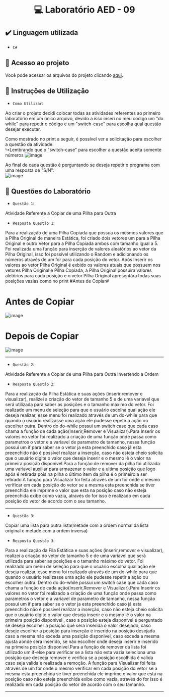<h1 align="center"> 💻 Laboratório AED - 09 </h1>

## ✔️ Linguagem utilizada
- ``C#``

## 📁 Acesso ao projeto
Você pode acessar os arquivos do projeto clicando [aqui](https://github.com/AED-PCO/lab-aed-pco-2022-2-PedroHCunhaV).

## 📝 Instruções de Utilização

- `Como Utilizar`:

Ao criar o projeto decidi colocar todas as atividades referentes ao primeiro laboratório em um único arquivo, devido a isso inseri no meu codigo um "do while" para repetir o código e um "switch-case" para escolha qual questão desejar executar.

Como mostrado no print a seguir, é possível ver a solicitação para escolher a questão da atividade: <br>
  ↳Lembrando que o "switch-case" para escolher a questão aceita somente números
![image](https://user-images.githubusercontent.com/101759330/207856453-1763c683-1656-447e-bba3-c53f85b6b0b3.png)

Ao final de cada questão é perguntando se deseja repetir o programa com uma resposta de "S/N":<br>
![image](https://user-images.githubusercontent.com/101759330/187083140-d5ada98b-869f-48fd-b3b2-87fa281aaa90.png)

## 🔨 Questões do Laboratório
- `Questão 1`: 

Atividade Referente a Copiar de uma Pilha para Outra

- `Resposta Questão 1`:

Para a realização de uma Pilha Copiada que possua os mesmos valores que a Pilha Original de maneira Estática, foi criado dois vetores um para a Pilha Original e outro Vetor para a Pilha Copiada ambos com tamanho igual a 5. Foi realizada uma função para inserção de valores aleatórios ao vetor da Pilha Original, isso foi possível utilizando o Random e adicionando os números através de um for para cada posição do vetor. Após Inserir os valores ao vetor Pilha Original é exbido os valores atuais que possuem nos vetores Pilha Original e Pilha Copiada, a Pilha Original possuira valores aletórios para cada posição e o vetor Pilha Original apresentára todas suas posições vazias como no print #Antes de Copiar#

# Antes de Copiar
![image](https://user-images.githubusercontent.com/101759330/207856929-baad40eb-f0c7-427b-8171-8670bfe3cf4b.png)

# Depois de Copiar
![image](https://user-images.githubusercontent.com/101759330/207856993-a7efc07f-02a4-4435-b293-579e75bd450f.png)

----------------------------------------------------------------------------------------------------------------------------------------------------------------------

- `Questão 2`:

Atividade Referente a Copiar de uma Pilha para Outra Invertendo a Ordem 

- `Resposta Questão 2`:

Para a realização da Pilha Estática e suas ações (inserir,remover e visualizar), realizei a criação do vetor de tamanho 5 e de uma variavel que será utilizada para saber as posições e o tamanho máximo do vetor. Foi realizado um menu de seleção para que o usuário escolha qual ação ele deseja realizar, esse menu foi realizado através de um do-while para que quando o usuário realizasse uma ação ele pudesse repetir a ação ou escolher outra. Dentro do do-while possui um switch case que cada caso chama a função de cada ação(Inserir,Remover e Visualizar).Para Inserir os valores no vetor foi realizado a criação de uma função onde passa como parametros o vetor e a variavel de parametro de tamanho, nessa função possui um if para saber se o vetor ja esta preenchido caso já esta preenchido não é possível realizar a inserção, caso não esteja cheio solicita que o usuário digite o valor que deseja inserir e o mesmo lê o valor na primeira posição disponivel.Para a função de remover da pilha foi utilizada uma variavel auxiliar para armazenar o valor e a ultima posição que logo após é retirada pois na pilha o último item da pilha é o primeiro a ser retirado.A função para Visualizar foi feita através de um for onde o mesmo verificar em cada posição do vetor se a mesma esta preenchida se tiver preenchida ele imprime o valor que esta na posição caso não esteja preenchida exibe como vazia, através do for isso é realizado em cada posição do vetor de acordo com o seu tamanho.



----------------------------------------------------------------------------------------------------------------------------------------------------------------------

- `Questão 3`:

Copiar uma lista para outra lista(metade com a ordem normal da lista original e metade com a ordem inversa)

- `Resposta Questão 3`:

Para a realização da Fila Estática e suas ações (inserir,remover e visualizar), realizei a criação do vetor de tamanho 5 e de uma variavel que será utilizada para saber as posições e o tamanho máximo do vetor. Foi realizado um menu de seleção para que o usuário escolha qual ação ele deseja realizar, esse menu foi realizado através de um do-while para que quando o usuário realizasse uma ação ele pudesse repetir a ação ou escolher outra. Dentro do do-while possui um switch case que cada caso chama a função de cada ação(Inserir,Remover e Visualizar).Para Inserir os valores no vetor foi realizado a criação de uma função onde passa como parametros o vetor e a variavel de parametro de tamanho, nessa função possui um if para saber se o vetor ja esta preenchido caso já esta preenchido não é possível realizar a inserção, caso não esteja cheio solicita que o usuário digite o valor que deseja inserir e o mesmo lê o valor na primeira posição disponivel , caso a posição esteja disponível é perguntado se deseja escolher a posição que sera inserida o valor desejado, caso deseje escolher a posição para inserção é inserido na posição desejada caso a mesma não exceda uma posição disponivel, caso exceda a mesma ajusta aonde sera inserido, se não escolher onde deseja inserir é inserido na primeira posição disponivel.Para a função de remover da lista foi utilizado um if-else para verificar se a lista não esta vazia seleciona uma posição que deseeja remover e verifica se a posição escolhida é valida caso seja valida  e realizada a remoção. A função para Visualizar foi feita através de um for onde o mesmo verificar em cada posição do vetor se a mesma esta preenchida se tiver preenchida ele imprime o valor que esta na posição caso não esteja preenchida exibe como vazia, através do for isso é realizado em cada posição do vetor de acordo com o seu tamanho.



----------------------------------------------------------------------------------------------------------------------------------------------------------------------

